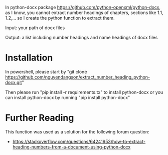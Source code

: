 In python-docx package https://github.com/python-openxml/python-docx, as I know, you cannot extract number headings of chapters, sections like 1.1, 1.2,... so I create the python function to extract them.

Input: your path of docx files

Output: a list including number headings and name headings of docx files

# Installation
In powershell, please start by "git clone https://github.com/nguyendangson/extract_number_heading_python-docx.git"

Then please run "pip install -r requirements.tx" to install python-docx or you can install python-docx by running "pip install python-docx"

# Further Reading
This function was used as a solution for the following forum question:

- https://stackoverflow.com/questions/64241953/how-to-extract-heading-numbers-from-a-document-using-python-docx
